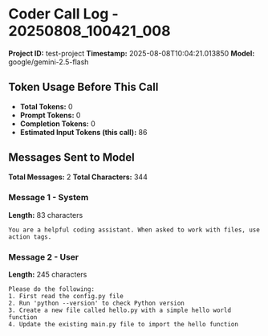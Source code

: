 # Coder Call Log - 20250808_100421_008

**Project ID:** test-project
**Timestamp:** 2025-08-08T10:04:21.013850
**Model:** google/gemini-2.5-flash

## Token Usage Before This Call

- **Total Tokens:** 0
- **Prompt Tokens:** 0
- **Completion Tokens:** 0
- **Estimated Input Tokens (this call):** 86

## Messages Sent to Model

**Total Messages:** 2
**Total Characters:** 344

### Message 1 - System

**Length:** 83 characters

```
You are a helpful coding assistant. When asked to work with files, use action tags.
```

### Message 2 - User

**Length:** 245 characters

```
Please do the following:
1. First read the config.py file
2. Run 'python --version' to check Python version
3. Create a new file called hello.py with a simple hello world function
4. Update the existing main.py file to import the hello function

```

